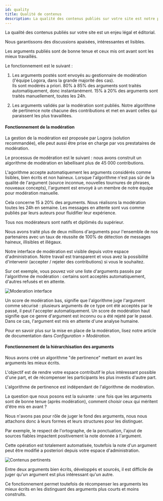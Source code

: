 ```yaml
---
id: quality
title: Qualité de contenus
description: La qualité des contenus publiés sur votre site est notre priorité. 
---
```


La qualité des contenus publiés sur votre site est un enjeu légal et éditorial. 

Nous garantissons des discussions apaisées, intéressantes et lisibles.

Les arguments publiés sont de bonne tenue et ceux mis ont avant sont les mieux travaillés. 

Le fonctionnement est le suivant : 

1) Les arguments postés sont envoyés au gestionnaire de modération (l'équipe Logora, dans la grande majorité des cas).  
Ils sont modérés a priori. 80% à 85% des arguments sont traités automatiquement, donc instantanément. 
15% à 20% des arguments sont traités manuellement, toutes les 24h. 

2) Les arguments validés par la modération sont publiés. Notre algorithme de pertinence note chacune des contributions et met en avant celles qui paraissent les plus travaillées. 

#### Fonctionnement de la modération

La gestion de la modération est proposée par Logora (solution recommandée), elle peut aussi être prise en charge par vos prestataires de modération. 

Le processus de modération est le suivant : nous avons construit un algorithme de modération en labellisant plus de 45 000 contributions. 

L'agorithme accepte automatiquement les arguments considérés comme lisibles, bien écrits et non haineux. Lorsque l'algorithme n'est pas sûr de la qualité de l'argument (source inconnue, nouvelles tournures de phrases, nouveaux concepts), l'argument est envoyé à un membre de notre équipe pour modération manuelle. 

Cela concerne 15 à 20% des arguments. Nous réalisons la modération toutes les 24h en semaine. Les messages en attente sont vus comme publiés par leurs auteurs pour fluidifier leur expérience. 

Tous nos modérateurs sont natifs et diplômés du supérieur. 

Nous avons traité plus de deux millions d'arguments pour l'ensemble de nos partenaires avec un taux de réussite de 100% de détection de messages haineux, illisibles et illégaux.

Notre interface de modération est visible depuis votre espace d'administration. Notre travail est transparent et vous avez la possibilité d'intervenir (accepter / rejeter des contributions) si vous le souhaitez. 

Sur cet exemple, vous pouvez voir une liste d'arguments passés par l'algorithme de modération : certains sont acceptés automatiquement, d'autres refusés et en attente. 

![Moderation interface](/img/moderationtab.png)

Un score de modération bas, signifie que l'algorithme juge l'argument comme sécurisé : plusieurs arguments de ce type ont été acceptés par le passé, il peut l'accepter automatiquement. 
Un score de modération haut signifie que ce genre d'argument est inconnu ou a été rejeté par le passé. Dans ce cas, l'argument est mis en attente d'une analyse humaine.

Pour en savoir plus sur la mise en place de la modération, lisez notre article de documentation dans *Configuration > Modération*. 

#### Fonctionnement de la hiérarchisation des arguments

Nous avons créé un algorithme "de pertinence" mettant en avant les arguments les mieux écrits. 

L'objectif est de rendre votre espace contributif le plus intéressant possible d'une part, et de récompenser les participants les plus investis d'autre part. 

L'algorithme de pertinence est indépendant de l'algorithme de modération. 

La question que nous posons est la suivante : une fois que les arguments sont de bonne tenue (après modération), comment choisir ceux qui méritent d'être mis en avant ?

Nous n'avons pas pour rôle de juger le fond des arguments, nous nous attachons donc à leurs formes et leurs structures pour les distinguer. 

Par exemple, le respect de l'ortographe, de la ponctuation, l'ajout de sources fiables impactent positivement la note donnée à l'argument. 

Cette opération est totalement automatisée, toutefois la note d'un argument peut être modifié a posteriori depuis votre espace d'administration. 

![Contenus pertinents](/img/qualitycontent.png)

Entre deux arguments bien écrits, développés et sourcés, il est difficile de juger qu'un argument est plus intéressant qu'un autre.

Ce fonctionnement permet toutefois de récompenser les arguments les mieux écrits en les distinguant des arguments plus courts et moins construits. 
